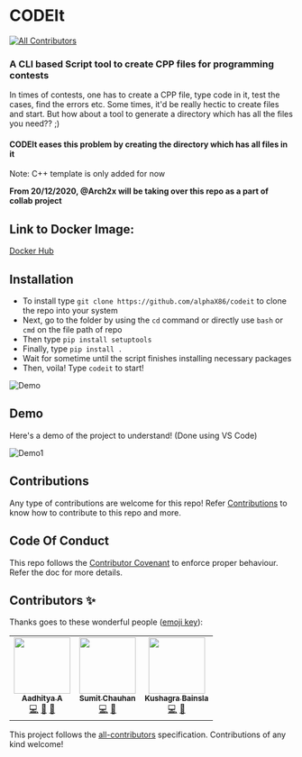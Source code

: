 # CODEIt
<!-- ALL-CONTRIBUTORS-BADGE:START - Do not remove or modify this section -->
[![All Contributors](https://img.shields.io/badge/all_contributors-2-orange.svg?style=flat-square)](#contributors-)
<!-- ALL-CONTRIBUTORS-BADGE:END -->

### A CLI based Script tool to create CPP files for programming contests

In times of contests, one has to create a CPP file, type code in it, test the cases, find the errors etc. Some times, it'd be really hectic to create files and start. But how about a tool to generate a directory which has all the files you need?? ;)

#### CODEIt eases this problem by creating the directory which has all files in it

Note: C++ template is only added for now

**From 20/12/2020, @Arch2x will be taking over this repo as a part of collab project**

## Link to Docker Image:
[Docker Hub](https://hub.docker.com/repository/docker/aerox86/codeit)
## Installation
- To install type `git clone https://github.com/alphaX86/codeit` to clone the repo into your system
- Next, go to the folder by using the `cd` command or directly use `bash` or `cmd` on the file path of repo
- Then type `pip install setuptools`
- Finally, type `pip install .`
- Wait for sometime until the script finishes installing necessary packages
- Then, voila! Type `codeit` to start!   

![Demo](https://raw.githubusercontent.com/alphaX86/codeit/master/code.gif)

## Demo
Here's a demo of the project to understand! (Done using VS Code)

![Demo1](https://raw.githubusercontent.com/alphaX86/codeit/master/Demo.gif)


## Contributions
Any type of contributions are welcome for this repo! Refer [Contributions](./CONTRIBUTING.md) to know how to contribute to this repo and more. 

## Code Of Conduct
This repo follows the [Contributor Covenant](./CODE_OF_CONDUCT.md) to enforce proper behaviour. Refer the doc for more details.

## Contributors ✨

Thanks goes to these wonderful people ([emoji key](https://allcontributors.org/docs/en/emoji-key)):

<!-- ALL-CONTRIBUTORS-LIST:START - Do not remove or modify this section -->
<!-- prettier-ignore-start -->
<!-- markdownlint-disable -->
<table>
  <tr>
    <td align="center"><a href="https://www.notion.so/Aadhitya-A-8fa235288e324ab185d3eeffbbbf7b8a"><img src="https://avatars1.githubusercontent.com/u/59508546?v=4?s=100" width="100px;" alt=""/><br /><sub><b>Aadhitya A</b></sub></a><br /><a href="https://github.com/Arch2x/codeit/commits?author=alphaX86" title="Code">💻</a> <a href="#design-alphaX86" title="Design">🎨</a> <a href="https://github.com/Arch2x/codeit/commits?author=alphaX86" title="Documentation">📖</a></td>
    <td align="center"><a href="http://codeit13.github.io"><img src="https://avatars.githubusercontent.com/u/45000045?v=4?s=100" width="100px;" alt=""/><br /><sub><b>Sumit Chauhan</b></sub></a><br /><a href="https://github.com/Arch2x/codeit/commits?author=codeit13" title="Code">💻</a> <a href="https://github.com/Arch2x/codeit/commits?author=codeit13" title="Documentation">📖</a></td>
    <td align="center"><a href="https://github.com/Kushagrabainsla"><img src="https://avatars.githubusercontent.com/u/72407476?v=4?s=100" width="100px;" alt=""/><br /><sub><b>Kushagra Bainsla</b></sub></a><br /><a href="https://github.com/Arch2x/codeit/commits?author=Kushagrabainsla" title="Code">💻</a> <a href="https://github.com/Arch2x/codeit/commits?author=Kushagrabainsla" title="Documentation">📖</a></td>
  </tr>
</table>

<!-- markdownlint-restore -->
<!-- prettier-ignore-end -->

<!-- ALL-CONTRIBUTORS-LIST:END -->

This project follows the [all-contributors](https://github.com/all-contributors/all-contributors) specification. Contributions of any kind welcome!
